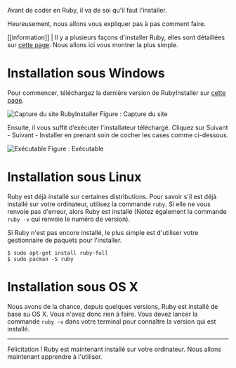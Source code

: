 Avant de coder en Ruby, il va de soi qu'il faut l'installer.

Heureusement, nous allons vous expliquer pas à pas comment faire.

[[information]]
| Il y a plusieurs façons d'installer Ruby, elles sont détaillées sur [cette page](https://www.ruby-lang.org/fr/downloads/). Nous allons ici vous montrer la plus simple.

# Installation sous Windows

Pour commencer, téléchargez la dernière version de RubyInstaller sur [cette page](http://rubyinstaller.org/downloads/).

![Capture du site RubyInstaller](/media/galleries/572/cd437911-ea31-431a-969f-364e25008c06.jpg.960x960_q85.jpg)
Figure : Capture du site

Ensuite, il vous suffit d’exécuter l'installateur téléchargé.
Cliquez sur Suivant - Suivant - Installer en prenant soin de cocher les cases comme ci-dessous.

![Exécutable](http://zestedesavoir.com/media/galleries/572/875c81c0-b79e-41a3-b494-b4fab7e04350.png.960x960_q85.jpg)
Figure : Exécutable

# Installation sous Linux

Ruby est déjà installé sur certaines distributions. Pour savoir s'il est déjà installé sur votre ordinateur, utilisez la commande `ruby`. Si elle ne vous renvoie pas d'erreur, alors Ruby est installé (Notez également la commande `ruby -v` qui renvoie le numéro de version). 

Si Ruby n'est pas encore installé, le plus simple est d'utiliser votre gestionnaire de paquets pour l'installer.  

```
$ sudo apt-get install ruby-full
$ sudo pacman -S ruby
```

# Installation sous OS X

Nous avons de la chance, depuis quelques versions, Ruby est installé de base su OS X. Vous n'avez donc rien à faire. Vous devez lancer la commande `ruby -v` dans votre terminal pour connaître la version qui est installé. 

---

Félicitation !
Ruby est maintenant installé sur votre ordinateur. Nous allons maintenant apprendre à l'utiliser.